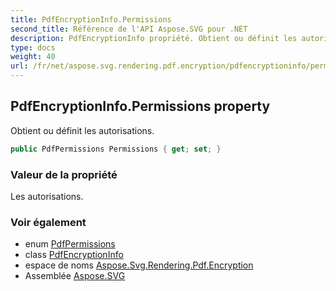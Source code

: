 ```yaml
---
title: PdfEncryptionInfo.Permissions
second_title: Référence de l'API Aspose.SVG pour .NET
description: PdfEncryptionInfo propriété. Obtient ou définit les autorisations.
type: docs
weight: 40
url: /fr/net/aspose.svg.rendering.pdf.encryption/pdfencryptioninfo/permissions/
---
```

## PdfEncryptionInfo.Permissions property

Obtient ou définit les autorisations.

```csharp
public PdfPermissions Permissions { get; set; }
```

### Valeur de la propriété

Les autorisations.

### Voir également

* enum [PdfPermissions](../../pdfpermissions/)
* class [PdfEncryptionInfo](../)
* espace de noms [Aspose.Svg.Rendering.Pdf.Encryption](../../pdfencryptioninfo/)
* Assemblée [Aspose.SVG](../../../)


